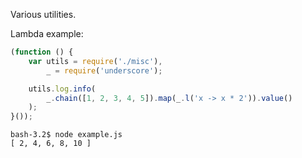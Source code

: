 Various utilities.

Lambda example:

```javascript
(function () {
    var utils = require('./misc'),
        _ = require('underscore');

    utils.log.info(
        _.chain([1, 2, 3, 4, 5]).map(_.l('x -> x * 2')).value()
    );
}());

```

```
bash-3.2$ node example.js 
[ 2, 4, 6, 8, 10 ]
```

